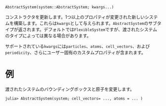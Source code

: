 ```
AbstractSystem(system::AbstractSystem; kwargs...)
```

コンストラクタを更新します。1つ以上のプロパティが変更された新しいシステムを構築します。これらは`kwargs`として与えられます。`AbstractSystem`のサブタイプが返されます。デフォルトでは`FlexibleSystem`ですが、渡されたシステムのタイプによっては異なる場合があります。

サポートされている`kwargs`には`particles`、`atoms`、`cell_vectors`、および`periodicity`、さらにユーザー固有のカスタムプロパティが含まれます。

# 例

渡されたシステムのバウンディングボックスと原子を変更します。

```julia-repl
julia> AbstractSystem(system; cell_vectors= ..., atoms = ... )
```
